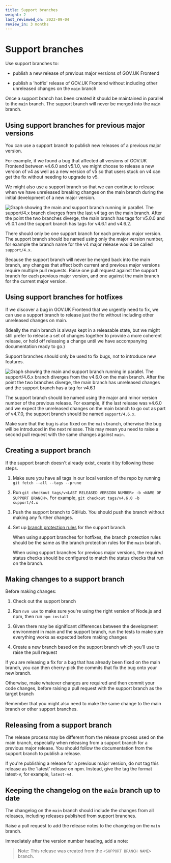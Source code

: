 ```yaml
---
title: Support branches
weight: 2
last_reviewed_on: 2023-09-04
review_in: 3 months
---
```


# Support branches

Use support branches to:

- publish a new release of previous major versions of GOV.UK Frontend

- publish a 'hotfix' release of GOV.UK Frontend without including other unreleased changes on the `main` branch

Once a support branch has been created it should be maintained in parallel to the `main` branch. The support branch will never be merged into the `main` branch.

## Using support branches for previous major versions

You can use a support branch to publish new releases of a previous major version.

For example, if we found a bug that affected all versions of GOV.UK Frontend between v4.6.0 and v5.1.0, we might choose to release a new version of v4 as well as a new version of v5 so that users stuck on v4 can get the fix without needing to upgrade to v5.

We might also use a support branch so that we can continue to release when we have unreleased breaking changes on the main branch during the initial development of a new major version.

![Graph showing the main and support branch running in parallel. The support/4.x branch diverges from the last v4 tag on the main branch. After the point the two branches diverge, the main branch has tags for v5.0.0 and v5.0.1 and the support branch has tags for v4.6.1 and v4.6.2.](/images/support-branch-prev-major.svg)

<!-- 
gitGraph
    commit
    commit tag: "v4.6.0"
    branch "support/4.x"
    checkout "main"
    commit
    commit
    commit
    commit tag: "v5.0.0"
    commit
    checkout "support/4.x"
    commit
    commit tag: "v4.6.1"
    checkout "main"
    commit
    commit
    commit tag: "v5.0.1"
    checkout "support/4.x"
    commit
    commit tag: "v4.6.2"
-->

There should only be one support branch for each previous major version. The support branch should be named using only the major version number, for example the branch name for the v4 major release would be called `support/4.x`.

Because the support branch will never be merged back into the main branch, any changes that affect both current and previous major versions require multiple pull requests. Raise one pull request against the support branch for each previous major version, and one against the main branch for the current major version.

## Using support branches for hotfixes

If we discover a bug in GOV.UK Frontend that we urgently need to fix, we can use a support branch to release just the fix without including other unreleased changes on main.

(Ideally the main branch is always kept in a releasable state, but we might still prefer to release a set of changes together to provide a more coherent release, or hold off releasing a change until we have accompanying documentation ready to go.)

Support branches should only be used to fix bugs, not to introduce new features.

![Graph showing the main and support branch running in parallel. The support/4.6.x branch diverges from the v4.6.0 on the main branch. After the point the two branches diverge, the main branch has unreleased changes and the support branch has a tag for v4.6.1](/images/support-branch-hotfix.svg)

<!-- 
gitGraph
    commit
    commit tag: "v4.6.0"
    branch "support/4.6.x"
    checkout "main"
    commit
    commit
    commit
    checkout "support/4.6.x"
    commit
    commit tag: "v4.6.1"
-->

The support branch should be named using the major and minor version number of the previous release. For example, if the last release was v4.6.0 and we expect the unreleased changes on the main branch to go out as part of v4.7.0, the support branch should be named `support/4.6.x`.

Make sure that the bug is also fixed on the `main` branch, otherwise the bug will be introduced in the next release. This may mean you need to raise a second pull request with the same changes against `main`.

## Creating a support branch

If the support branch doesn't already exist, create it by following these steps.

1. Make sure you have all tags in our local version of the repo by running `git fetch --all --tags --prune`

2. Run `git checkout tags/v<LAST RELEASED VERSION NUMBER> -b <NAME OF SUPPORT BRANCH>`. For example, `git checkout tags/v4.6.0 -b support/4.x`

3. Push the support branch to GitHub. You should push the branch without making any further changes.

4. Set up [branch protection rules] for the support branch.

    When using support branches for hotfixes, the branch protection rules should be the same as the branch protection rules for the `main` branch.

    When using support branches for previous major versions, the required status checks should be configured to match the status checks that run on the branch.

## Making changes to a support branch

Before making changes:

1. Check out the support branch

2. Run `nvm use` to make sure you're using the right version of Node.js and npm, then run `npm install`

3. Given there may be significant differences between the development environment in main and the support branch, run the tests to make sure everything works as expected before making changes

4. Create a new branch based on the support branch which you'll use to raise the pull request

If you are releasing a fix for a bug that has already been fixed on the main branch, you can then cherry-pick the commits that fix the bug onto your new branch.

Otherwise, make whatever changes are required and then commit your code changes, before raising a pull request with the support branch as the target branch

Remember that you might also need to make the same change to the main branch or other support branches.

## Releasing from a support branch

The release process may be different from the release process used on the main branch, especially when releasing from a support branch for a previous major release. You should follow the documentation from the support branch to publish a release.

If you're publishing a release for a previous major version, do not tag this release as the 'latest' release on npm. Instead, give the tag the format latest-v<major-version-number>, for example, `latest-v4`.

## Keeping the changelog on the `main` branch up to date

The changelog on the `main` branch should include the changes from all releases, including releases published from support branches.

Raise a pull request to add the release notes to the changelog on the `main` branch.

Immediately after the version number heading, add a note:

> Note: This release was created from the `<SUPPORT BRANCH NAME>` branch.

[branch protection rules]: https://docs.github.com/en/enterprise-cloud@latest/repositories/configuring-branches-and-merges-in-your-repository/managing-protected-branches/about-protected-branches
